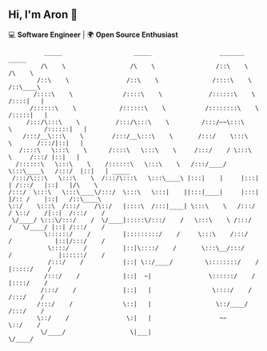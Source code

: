 ## Hi, I'm Aron 👋

💻 **Software Engineer** | 🌍 **Open Source Enthusiast** 

<!--
**likeSo/likeSo** is a ✨ _special_ ✨ repository because its `README.md` (this file) appears on your GitHub profile.

Here are some ideas to get you started:

- 🔭 I’m currently working on ...
- 🌱 I’m currently learning ...
- 👯 I’m looking to collaborate on ...
- 🤔 I’m looking for help with ...
- 💬 Ask me about ...
- 📫 How to reach me: ...
- 😄 Pronouns: ...
- ⚡ Fun fact: ...
-->

```
          _____                    _____                   _______                   _____          
         /\    \                  /\    \                 /::\    \                 /\    \         
        /::\    \                /::\    \               /::::\    \               /::\____\        
       /::::\    \              /::::\    \             /::::::\    \             /::::|   |        
      /::::::\    \            /::::::\    \           /::::::::\    \           /:::::|   |        
     /:::/\:::\    \          /:::/\:::\    \         /:::/~~\:::\    \         /::::::|   |        
    /:::/__\:::\    \        /:::/__\:::\    \       /:::/    \:::\    \       /:::/|::|   |        
   /::::\   \:::\    \      /::::\   \:::\    \     /:::/    / \:::\    \     /:::/ |::|   |        
  /::::::\   \:::\    \    /::::::\   \:::\    \   /:::/____/   \:::\____\   /:::/  |::|   | _____  
 /:::/\:::\   \:::\    \  /:::/\:::\   \:::\____\ |:::|    |     |:::|    | /:::/   |::|   |/\    \ 
/:::/  \:::\   \:::\____\/:::/  \:::\   \:::|    ||:::|____|     |:::|    |/:: /    |::|   /::\____\
\::/    \:::\  /:::/    /\::/   |::::\  /:::|____| \:::\    \   /:::/    / \::/    /|::|  /:::/    /
 \/____/ \:::\/:::/    /  \/____|:::::\/:::/    /   \:::\    \ /:::/    /   \/____/ |::| /:::/    / 
          \::::::/    /         |:::::::::/    /     \:::\    /:::/    /            |::|/:::/    /  
           \::::/    /          |::|\::::/    /       \:::\__/:::/    /             |::::::/    /   
           /:::/    /           |::| \::/____/         \::::::::/    /              |:::::/    /    
          /:::/    /            |::|  ~|                \::::::/    /               |::::/    /     
         /:::/    /             |::|   |                 \::::/    /                /:::/    /      
        /:::/    /              \::|   |                  \::/____/                /:::/    /       
        \::/    /                \:|   |                   ~~                      \::/    /        
         \/____/                  \|___|                                            \/____/         
                                                                                                    
```
